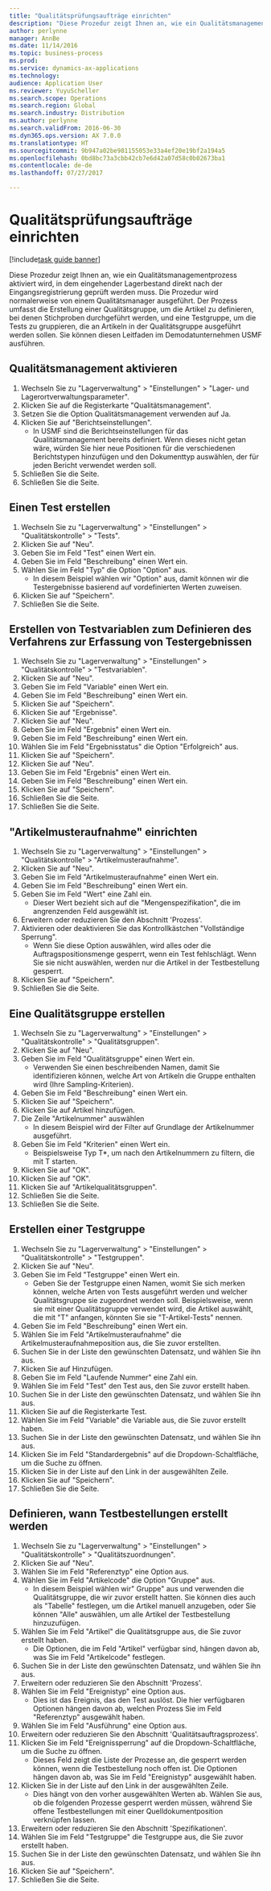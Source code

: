 ```yaml
---
title: "Qualitätsprüfungsaufträge einrichten"
description: "Diese Prozedur zeigt Ihnen an, wie ein Qualitätsmanagementprozess aktiviert wird, in dem eingehender Lagerbestand direkt nach der Eingangsregistrierung geprüft werden muss."
author: perlynne
manager: AnnBe
ms.date: 11/14/2016
ms.topic: business-process
ms.prod: 
ms.service: dynamics-ax-applications
ms.technology: 
audience: Application User
ms.reviewer: YuyuScheller
ms.search.scope: Operations
ms.search.region: Global
ms.search.industry: Distribution
ms.author: perlynne
ms.search.validFrom: 2016-06-30
ms.dyn365.ops.version: AX 7.0.0
ms.translationtype: HT
ms.sourcegitcommit: 9b947a02be981155053e33a4ef20e19bf2a194a5
ms.openlocfilehash: 0bd8bc73a3cbb42cb7e6d42a07d58c0b02673ba1
ms.contentlocale: de-de
ms.lasthandoff: 07/27/2017

---
```

# <a name="set-up-quality-orders"></a>Qualitätsprüfungsaufträge einrichten

[!include[task guide banner](../../includes/task-guide-banner.md)]

Diese Prozedur zeigt Ihnen an, wie ein Qualitätsmanagementprozess aktiviert wird, in dem eingehender Lagerbestand direkt nach der Eingangsregistrierung geprüft werden muss. Die Prozedur wird normalerweise von einem Qualitätsmanager ausgeführt. Der Prozess umfasst die Erstellung einer Qualitätsgruppe, um die Artikel zu definieren, bei denen Stichproben durchgeführt werden, und eine Testgruppe, um die Tests zu gruppieren, die an Artikeln in der Qualitätsgruppe ausgeführt werden sollen. Sie können diesen Leitfaden im Demodatunternehmen USMF ausführen.


## <a name="enable-quality-management"></a>Qualitätsmanagement aktivieren
1. Wechseln Sie zu "Lagerverwaltung" > "Einstellungen" > "Lager- und Lagerortverwaltungsparameter".
2. Klicken Sie auf die Registerkarte "Qualitätsmanagement".
3. Setzen Sie die Option Qualitätsmanagement verwenden auf Ja.
4. Klicken Sie auf "Berichtseinstellungen".
    * In USMF sind die Berichtseinstellungen für das Qualitätsmanagement bereits definiert. Wenn dieses nicht getan wäre, würden Sie hier neue Positionen für die verschiedenen Berichtstypen hinzufügen und den Dokumenttyp auswählen, der für jeden Bericht verwendet werden soll.  
5. Schließen Sie die Seite.
6. Schließen Sie die Seite.

## <a name="create-a-test"></a>Einen Test erstellen
1. Wechseln Sie zu "Lagerverwaltung" > "Einstellungen" > "Qualitätskontrolle" > "Tests".
2. Klicken Sie auf "Neu".
3. Geben Sie im Feld "Test" einen Wert ein.
4. Geben Sie im Feld "Beschreibung" einen Wert ein.
5. Wählen Sie im Feld "Typ" die Option "Option" aus.
    * In diesem Beispiel wählen wir "Option" aus, damit können wir die Testergebnisse basierend auf vordefinierten Werten zuweisen.  
6. Klicken Sie auf "Speichern".
7. Schließen Sie die Seite.

## <a name="create-test-variables-to-define-the-way-test-results-are-recorded"></a>Erstellen von Testvariablen zum Definieren des Verfahrens zur Erfassung von Testergebnissen
1. Wechseln Sie zu "Lagerverwaltung" > "Einstellungen" > "Qualitätskontrolle" > "Testvariablen".
2. Klicken Sie auf "Neu".
3. Geben Sie im Feld "Variable" einen Wert ein.
4. Geben Sie im Feld "Beschreibung" einen Wert ein.
5. Klicken Sie auf "Speichern".
6. Klicken Sie auf "Ergebnisse".
7. Klicken Sie auf "Neu".
8. Geben Sie im Feld "Ergebnis" einen Wert ein.
9. Geben Sie im Feld "Beschreibung" einen Wert ein.
10. Wählen Sie im Feld "Ergebnisstatus" die Option "Erfolgreich" aus.
11. Klicken Sie auf "Speichern".
12. Klicken Sie auf "Neu".
13. Geben Sie im Feld "Ergebnis" einen Wert ein.
14. Geben Sie im Feld "Beschreibung" einen Wert ein.
15. Klicken Sie auf "Speichern".
16. Schließen Sie die Seite.
17. Schließen Sie die Seite.

## <a name="set-up-item-sampling"></a>"Artikelmusteraufnahme" einrichten
1. Wechseln Sie zu "Lagerverwaltung" > "Einstellungen" > "Qualitätskontrolle" > "Artikelmusteraufnahme".
2. Klicken Sie auf "Neu".
3. Geben Sie im Feld "Artikelmusteraufnahme" einen Wert ein.
4. Geben Sie im Feld "Beschreibung" einen Wert ein.
5. Geben Sie im Feld "Wert" eine Zahl ein.
    * Dieser Wert bezieht sich auf die "Mengenspezifikation", die im angrenzenden Feld ausgewählt ist.  
6. Erweitern oder reduzieren Sie den Abschnitt 'Prozess'.
7. Aktivieren oder deaktivieren Sie das Kontrollkästchen "Vollständige Sperrung".
    * Wenn Sie diese Option auswählen, wird alles oder die Auftragspositionsmenge gesperrt, wenn ein Test fehlschlägt. Wenn Sie sie nicht auswählen, werden nur die Artikel in der Testbestellung gesperrt.  
8. Klicken Sie auf "Speichern".
9. Schließen Sie die Seite.

## <a name="create-a-quality-group"></a>Eine Qualitätsgruppe erstellen
1. Wechseln Sie zu "Lagerverwaltung" > "Einstellungen" > "Qualitätskontrolle" > "Qualitätsgruppen".
2. Klicken Sie auf "Neu".
3. Geben Sie im Feld "Qualitätsgruppe" einen Wert ein.
    * Verwenden Sie einen beschreibenden Namen, damit Sie identifizieren können, welche Art von Artikeln die Gruppe enthalten wird (Ihre Sampling-Kriterien).  
4. Geben Sie im Feld "Beschreibung" einen Wert ein.
5. Klicken Sie auf "Speichern".
6. Klicken Sie auf Artikel hinzufügen.
7. Die Zeile "Artikelnummer" auswählen
    * In diesem Beispiel wird der Filter auf Grundlage der Artikelnummer ausgeführt.  
8. Geben Sie im Feld "Kriterien" einen Wert ein.
    * Beispielsweise Typ T*, um nach den Artikelnummern zu filtern, die mit T starten.  
9. Klicken Sie auf "OK".
10. Klicken Sie auf "OK".
11. Klicken Sie auf "Artikelqualitätsgruppen".
12. Schließen Sie die Seite.
13. Schließen Sie die Seite.

## <a name="create-a-test-group"></a>Erstellen einer Testgruppe
1. Wechseln Sie zu "Lagerverwaltung" > "Einstellungen" > "Qualitätskontrolle" > "Testgruppen".
2. Klicken Sie auf "Neu".
3. Geben Sie im Feld "Testgruppe" einen Wert ein.
    * Geben Sie der Testgruppe einen Namen, womit Sie sich merken können, welche Arten von Tests ausgeführt werden und welcher Qualitätsgruppe sie zugeordnet werden soll. Beispielsweise, wenn sie mit einer Qualitätsgruppe verwendet wird, die Artikel auswählt, die mit "T" anfangen, könnten Sie sie "T-Artikel-Tests" nennen.  
4. Geben Sie im Feld "Beschreibung" einen Wert ein.
5. Wählen Sie im Feld "Artikelmusteraufnahme" die Artikelmusteraufnahmeposition aus, die Sie zuvor erstellten.
6. Suchen Sie in der Liste den gewünschten Datensatz, und wählen Sie ihn aus.
7. Klicken Sie auf Hinzufügen.
8. Geben Sie im Feld "Laufende Nummer" eine Zahl ein.
9. Wählen Sie im Feld "Test" den Test aus, den Sie zuvor erstellt haben.
10. Suchen Sie in der Liste den gewünschten Datensatz, und wählen Sie ihn aus.
11. Klicken Sie auf die Registerkarte Test.
12. Wählen Sie im Feld "Variable" die Variable aus, die Sie zuvor erstellt haben.
13. Suchen Sie in der Liste den gewünschten Datensatz, und wählen Sie ihn aus.
14. Klicken Sie im Feld "Standardergebnis" auf die Dropdown-Schaltfläche, um die Suche zu öffnen.
15. Klicken Sie in der Liste auf den Link in der ausgewählten Zeile.
16. Klicken Sie auf "Speichern".
17. Schließen Sie die Seite.

## <a name="define-when-quality-orders-will-be-created"></a>Definieren, wann Testbestellungen erstellt werden
1. Wechseln Sie zu "Lagerverwaltung" > "Einstellungen" > "Qualitätskontrolle" > "Qualitätszuordnungen".
2. Klicken Sie auf "Neu".
3. Wählen Sie im Feld "Referenztyp" eine Option aus.
4. Wählen Sie im Feld "Artikelcode" die Option "Gruppe" aus.
    * In diesem Beispiel wählen wir" Gruppe" aus und verwenden die Qualitätsgruppe, die wir zuvor erstellt hatten. Sie können dies auch als "Tabelle" festlegen, um die Artikel manuell anzugeben, oder Sie können "Alle" auswählen, um alle Artikel der Testbestellung hinzuzufügen.  
5. Wählen Sie im Feld "Artikel" die Qualitätsgruppe aus, die Sie zuvor erstellt haben.
    * Die Optionen, die im Feld "Artikel" verfügbar sind, hängen davon ab, was Sie im Feld "Artikelcode" festlegen.  
6. Suchen Sie in der Liste den gewünschten Datensatz, und wählen Sie ihn aus.
7. Erweitern oder reduzieren Sie den Abschnitt 'Prozess'.
8. Wählen Sie im Feld "Ereignistyp" eine Option aus.
    * Dies ist das Ereignis, das den Test auslöst. Die hier verfügbaren Optionen hängen davon ab, welchen Prozess Sie im Feld "Referenztyp" ausgewählt haben.  
9. Wählen Sie im Feld "Ausführung" eine Option aus.
10. Erweitern oder reduzieren Sie den Abschnitt 'Qualitätsauftragsprozess'.
11. Klicken Sie im Feld "Ereignissperrung" auf die Dropdown-Schaltfläche, um die Suche zu öffnen.
    * Dieses Feld zeigt die Liste der Prozesse an, die gesperrt werden können, wenn die Testbestellung noch offen ist. Die Optionen hängen davon ab, was Sie im Feld "Ereignistyp" ausgewählt haben.  
12. Klicken Sie in der Liste auf den Link in der ausgewählten Zeile.
    * Dies hängt von den vorher ausgewählten Werten ab. Wählen Sie aus, ob die folgenden Prozesse gesperrt werden müssen, während Sie offene Testbestellungen mit einer Quelldokumentposition verknüpfen lassen.  
13. Erweitern oder reduzieren Sie den Abschnitt 'Spezifikationen'.
14. Wählen Sie im Feld "Testgruppe" die Testgruppe aus, die Sie zuvor erstellt haben.
15. Suchen Sie in der Liste den gewünschten Datensatz, und wählen Sie ihn aus.
16. Klicken Sie auf "Speichern".
17. Schließen Sie die Seite.

